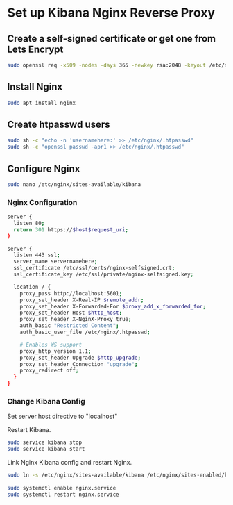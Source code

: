 # Set up Kibana Nginx Reverse Proxy

## Create a self-signed certificate or get one from Lets Encrypt
```bash
sudo openssl req -x509 -nodes -days 365 -newkey rsa:2048 -keyout /etc/ssl/private/nginx-selfsigned.key -out /etc/ssl/certs/nginx-selfsigned.crt
```

## Install Nginx
```bash
sudo apt install nginx
```

## Create htpasswd users
```bash
sudo sh -c "echo -n 'usernamehere:' >> /etc/nginx/.htpasswd"
sudo sh -c "openssl passwd -apr1 >> /etc/nginx/.htpasswd"
```

## Configure Nginx
```bash
sudo nano /etc/nginx/sites-available/kibana
```

### Nginx Configuration
```bash
server {
  listen 80;
  return 301 https://$host$request_uri;
}

server {
  listen 443 ssl;
  server_name servernamehere;
  ssl_certificate /etc/ssl/certs/nginx-selfsigned.crt;
  ssl_certificate_key /etc/ssl/private/nginx-selfsigned.key;

  location / {
    proxy_pass http://localhost:5601;
    proxy_set_header X-Real-IP $remote_addr;
    proxy_set_header X-Forwarded-For $proxy_add_x_forwarded_for;
    proxy_set_header Host $http_host;
    proxy_set_header X-NginX-Proxy true;
    auth_basic "Restricted Content";
    auth_basic_user_file /etc/nginx/.htpasswd;

    # Enables WS support
    proxy_http_version 1.1;
    proxy_set_header Upgrade $http_upgrade;
    proxy_set_header Connection "upgrade";
    proxy_redirect off;
  }
}

```

### Change Kibana Config
Set server.host directive to "localhost"

Restart Kibana.
```bash
sudo service kibana stop
sudo service kibana start
```

Link Nginx Kibana config and restart Nginx.
```bash
sudo ln -s /etc/nginx/sites-available/kibana /etc/nginx/sites-enabled/kibana
 
sudo systemctl enable nginx.service
sudo systemctl restart nginx.service
```

